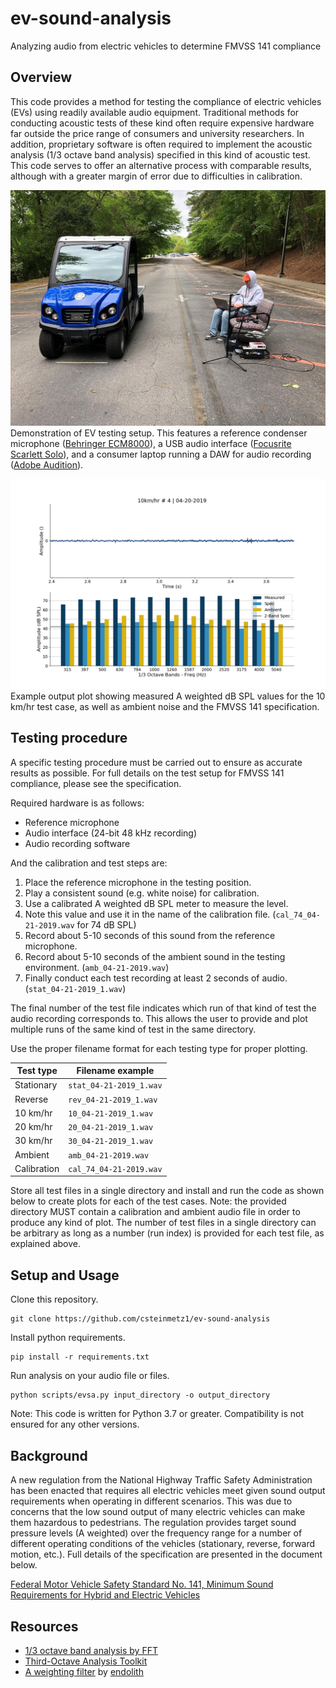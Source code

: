 # ev-sound-analysis
Analyzing audio from electric vehicles to determine FMVSS 141 compliance

## Overview
This code provides a method for testing the compliance of electric vehicles (EVs) using readily available audio equipment. Traditional methods for conducting acoustic tests of these kind often require expensive hardware far outside the price range of consumers and university researchers. In addition, proprietary software is often required to implement the acoustic analysis (1/3 octave band analysis) specified in this kind of acoustic test. This code serves to offer an alternative process with comparable results, although with a greater margin of error due to difficulties in calibration. 

![setup](img/setup.jpg)
Demonstration of EV testing setup. This features a reference condenser microphone ([Behringer ECM8000](https://www.amazon.com/dp/B000HT4RSA)), a USB audio interface ([Focusrite Scarlett Solo](https://www.amazon.com/dp/B01E6T56CM)), and a consumer laptop running a DAW for audio recording ([Adobe Audition](https://www.adobe.com/products/audition.html)).

![plot](img/plot.png)
Example output plot showing measured A weighted dB SPL values for the 10 km/hr test case, as well as ambient noise and the FMVSS 141 specification.

## Testing procedure
A specific testing procedure must be carried out to ensure as accurate results as possible. For full details on the test setup for FMVSS 141 compliance, please see the specification. 

Required hardware is as follows:
* Reference microphone
* Audio interface (24-bit 48 kHz recording)
* Audio recording software

And the calibration and test steps are:
1. Place the reference microphone in the testing position.
2. Play a consistent sound (e.g. white noise) for calibration.
3. Use a calibrated A weighted dB SPL meter to measure the level.
4. Note this value and use it in the name of the calibration file. (`cal_74_04-21-2019.wav` for 74 dB SPL)
5. Record about 5-10 seconds of this sound from the reference microphone.
6. Record about 5-10 seconds of the ambient sound in the testing environment. (`amb_04-21-2019.wav`)
7. Finally conduct each test recording at least 2 seconds of audio. (`stat_04-21-2019_1.wav`)

The final number of the test file indicates which run of that kind of test the audio recording corresponds to. This allows the user to provide and plot multiple runs of the same kind of test in the same directory. 

Use the proper filename format for each testing type for proper plotting.

| Test type  | Filename example        | 
| ---------- | ----------------------- | 
| Stationary | `stat_04-21-2019_1.wav` |
| Reverse    | `rev_04-21-2019_1.wav`  |
| 10 km/hr   | `10_04-21-2019_1.wav`   |
| 20 km/hr   | `20_04-21-2019_1.wav`   |
| 30 km/hr   | `30_04-21-2019_1.wav`   |
| Ambient    | `amb_04-21-2019.wav`    |
| Calibration| `cal_74_04-21-2019.wav` |

Store all test files in a single directory and install and run the code as shown below to create plots for each of the test cases. Note: the provided directory MUST contain a calibration and ambient audio file in order to produce any kind of plot. The number of test files in a single directory can be arbitrary as long as a number (run index) is provided for each test file, as explained above.

## Setup and Usage

Clone this repository.

```
git clone https://github.com/csteinmetz1/ev-sound-analysis
```

Install python requirements.

```
pip install -r requirements.txt
```

Run analysis on your audio file or files.

```
python scripts/evsa.py input_directory -o output_directory
```

Note: This code is written for Python 3.7 or greater. Compatibility is not ensured for any other versions.

## Background
A new regulation from the National Highway Traffic Safety Administration has been enacted that requires all electric vehicles meet given sound output requirements when operating in different scenarios. This was due to concerns that the low sound output of many electric vehicles can make them hazardous to pedestrians. The regulation provides target sound pressure levels (A weighted) over the frequency range for a number of different operating conditions of the vehicles (stationary, reverse, forward motion, etc.). Full details of the specification are presented in the document below.

[Federal Motor Vehicle Safety Standard No. 141, Minimum Sound Requirements for Hybrid and Electric Vehicles](https://www.federalregister.gov/documents/2018/02/26/2018-03721/federal-motor-vehicle-safety-standard-no-141-minimum-sound-requirements-for-hybrid-and-electric)

## Resources 
* [1/3 octave band analysis by FFT](http://www.mstarlabs.com/docs/tn257.html)
* [Third-Octave Analysis Toolkit](http://www.ni.com/pdf/manuals/320952a.pdf)
* [A weighting filter](https://gist.github.com/endolith/148112) by [endolith](https://github.com/endolith)